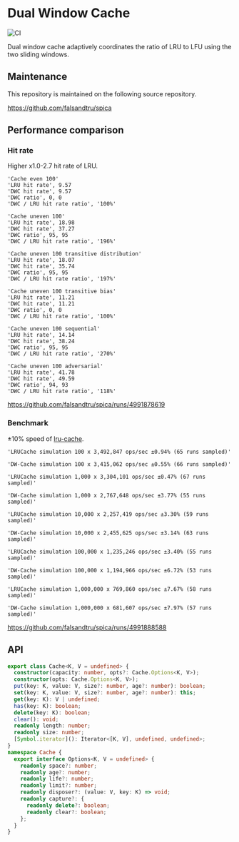 # Dual Window Cache

![CI](https://github.com/falsandtru/dw-cache/workflows/CI/badge.svg)

Dual window cache adaptively coordinates the ratio of LRU to LFU using the two sliding windows.

## Maintenance

This repository is maintained on the following source repository.

https://github.com/falsandtru/spica

## Performance comparison

### Hit rate

Higher x1.0-2.7 hit rate of LRU.

```
'Cache even 100'
'LRU hit rate', 9.57
'DWC hit rate', 9.57
'DWC ratio', 0, 0
'DWC / LRU hit rate ratio', '100%'

'Cache uneven 100'
'LRU hit rate', 18.98
'DWC hit rate', 37.27
'DWC ratio', 95, 95
'DWC / LRU hit rate ratio', '196%'

'Cache uneven 100 transitive distribution'
'LRU hit rate', 18.07
'DWC hit rate', 35.74
'DWC ratio', 95, 95
'DWC / LRU hit rate ratio', '197%'

'Cache uneven 100 transitive bias'
'LRU hit rate', 11.21
'DWC hit rate', 11.21
'DWC ratio', 0, 0
'DWC / LRU hit rate ratio', '100%'

'Cache uneven 100 sequential'
'LRU hit rate', 14.14
'DWC hit rate', 38.24
'DWC ratio', 95, 95
'DWC / LRU hit rate ratio', '270%'

'Cache uneven 100 adversarial'
'LRU hit rate', 41.78
'DWC hit rate', 49.59
'DWC ratio', 94, 93
'DWC / LRU hit rate ratio', '118%'
```

https://github.com/falsandtru/spica/runs/4991878619

### Benchmark

±10% speed of [lru-cache](https://www.npmjs.com/package/lru-cache).

```
'LRUCache simulation 100 x 3,492,847 ops/sec ±0.94% (65 runs sampled)'

'DW-Cache simulation 100 x 3,415,062 ops/sec ±0.55% (66 runs sampled)'

'LRUCache simulation 1,000 x 3,304,101 ops/sec ±0.47% (67 runs sampled)'

'DW-Cache simulation 1,000 x 2,767,648 ops/sec ±3.77% (55 runs sampled)'

'LRUCache simulation 10,000 x 2,257,419 ops/sec ±3.30% (59 runs sampled)'

'DW-Cache simulation 10,000 x 2,455,625 ops/sec ±3.14% (63 runs sampled)'

'LRUCache simulation 100,000 x 1,235,246 ops/sec ±3.40% (55 runs sampled)'

'DW-Cache simulation 100,000 x 1,194,966 ops/sec ±6.72% (53 runs sampled)'

'LRUCache simulation 1,000,000 x 769,860 ops/sec ±7.67% (58 runs sampled)'

'DW-Cache simulation 1,000,000 x 681,607 ops/sec ±7.97% (57 runs sampled)'
```

https://github.com/falsandtru/spica/runs/4991888588

## API

```ts
export class Cache<K, V = undefined> {
  constructor(capacity: number, opts?: Cache.Options<K, V>);
  constructor(opts: Cache.Options<K, V>);
  put(key: K, value: V, size?: number, age?: number): boolean;
  set(key: K, value: V, size?: number, age?: number): this;
  get(key: K): V | undefined;
  has(key: K): boolean;
  delete(key: K): boolean;
  clear(): void;
  readonly length: number;
  readonly size: number;
  [Symbol.iterator](): Iterator<[K, V], undefined, undefined>;
}
namespace Cache {
  export interface Options<K, V = undefined> {
    readonly space?: number;
    readonly age?: number;
    readonly life?: number;
    readonly limit?: number;
    readonly disposer?: (value: V, key: K) => void;
    readonly capture?: {
      readonly delete?: boolean;
      readonly clear?: boolean;
    };
  }
}
```
